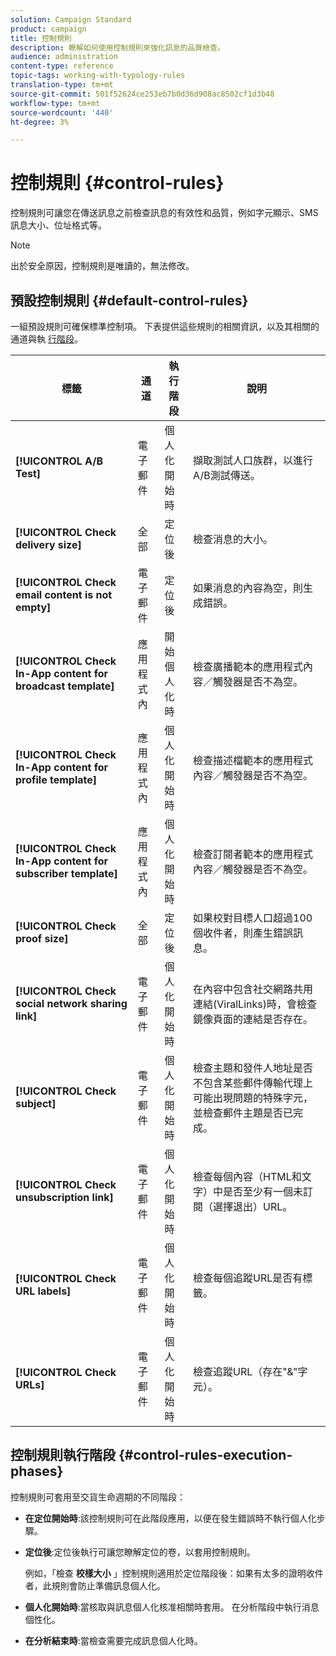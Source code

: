 ```yaml
---
solution: Campaign Standard
product: campaign
title: 控制規則
description: 瞭解如何使用控制規則來強化訊息的品質檢查。
audience: administration
content-type: reference
topic-tags: working-with-typology-rules
translation-type: tm+mt
source-git-commit: 501f52624ce253eb7b0d36d908ac8502cf1d3b48
workflow-type: tm+mt
source-wordcount: '440'
ht-degree: 3%

---
```



# 控制規則 {#control-rules}

控制規則可讓您在傳送訊息之前檢查訊息的有效性和品質，例如字元顯示、SMS訊息大小、位址格式等。

>[!NOTE]
>
>出於安全原因，控制規則是唯讀的，無法修改。

## 預設控制規則 {#default-control-rules}

一組預設規則可確保標準控制項。 下表提供這些規則的相關資訊，以及其相關的通道與執 [行階段](#control-rules-execution-phases)。

| 標籤 | 通道 | 執行階段 | 說明 |
---------|----------|---------|---------
| **[!UICONTROL A/B Test]** | 電子郵件 | 個人化開始時 | 擷取測試人口族群，以進行A/B測試傳送。 |
| **[!UICONTROL Check delivery size]** | 全部 | 定位後 | 檢查消息的大小。 |
| **[!UICONTROL Check email content is not empty]** | 電子郵件 | 定位後 | 如果消息的內容為空，則生成錯誤。 |
| **[!UICONTROL Check In-App content for broadcast template]** | 應用程式內 | 開始個人化時 | 檢查廣播範本的應用程式內容／觸發器是否不為空。 |
| **[!UICONTROL Check In-App content for profile template]** | 應用程式內 | 個人化開始時 | 檢查描述檔範本的應用程式內容／觸發器是否不為空。 |
| **[!UICONTROL Check In-App content for subscriber template]** | 應用程式內 | 個人化開始時 | 檢查訂閱者範本的應用程式內容／觸發器是否不為空。 |
| **[!UICONTROL Check proof size]** | 全部 | 定位後 | 如果校對目標人口超過100個收件者，則產生錯誤訊息。 |
| **[!UICONTROL Check social network sharing link]** | 電子郵件 | 個人化開始時 | 在內容中包含社交網路共用連結(ViralLinks)時，會檢查鏡像頁面的連結是否存在。 |
| **[!UICONTROL Check subject]** | 電子郵件 | 個人化開始時 | 檢查主題和發件人地址是否不包含某些郵件傳輸代理上可能出現問題的特殊字元，並檢查郵件主題是否已完成。 |
| **[!UICONTROL Check unsubscription link]** | 電子郵件 | 個人化開始時 | 檢查每個內容（HTML和文字）中是否至少有一個未訂閱（選擇退出）URL。 |
| **[!UICONTROL Check URL labels]** | 電子郵件 | 個人化開始時 | 檢查每個追蹤URL是否有標籤。 |
| **[!UICONTROL Check URLs]** | 電子郵件 | 個人化開始時 | 檢查追蹤URL（存在&quot;&amp;&quot;字元）。 |

## 控制規則執行階段 {#control-rules-execution-phases}

控制規則可套用至交貨生命週期的不同階段：

* **在定位開始時**:該控制規則可在此階段應用，以便在發生錯誤時不執行個人化步驟。

* **定位後**:定位後執行可讓您瞭解定位的卷，以套用控制規則。

   例如，「檢查 **校樣大小** 」控制規則適用於定位階段後：如果有太多的證明收件者，此規則會防止準備訊息個人化。

* **個人化開始時**:當核取與訊息個人化核准相關時套用。 在分析階段中執行消息個性化。

* **在分析結束時**:當檢查需要完成訊息個人化時。
